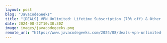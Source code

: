 ```yaml
---
layout: post
blog: "JavaCodeGeeks"
title: "[DEALS] VPN Unlimited: Lifetime Subscription (70% off) & Other Deals Up To 98% Off – Offers End Soon!"
date: 2024-08-22T10:30:30Z
image: images/javacodegeeks.png
remote_url: "https://www.javacodegeeks.com/2024/08/deals-vpn-unlimited-lifetime-subscription-70-off-other-deals-up-to-98-off-offers-end-soon.html"
---
```


